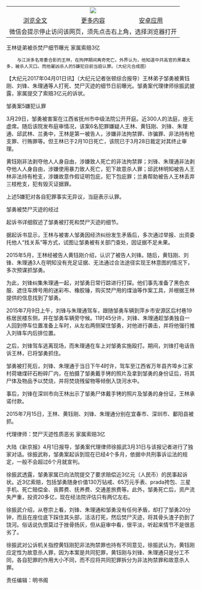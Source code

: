 

<table>
  <tr>
    <td align="center" colspan="3">
      <a href="https://github.com/ogate/ogate/blob/master/README.md"><img src="https://cloud.githubusercontent.com/assets/11880933/13434984/f430fae2-e012-11e5-814f-c2df1e82b247.jpg"/></a>
    </td>
  </tr>
  <tr>
    <td align="center">
      <a href="https://s3.ap-south-1.amazonaws.com/ogatem/oGate.htm?c815717&from=oNote">浏览全文</a>
    </td>
    <td align="center">
      <a href="https://s3.ap-south-1.amazonaws.com/ogatem/oGate.htm?from=oNote">更多内容</a>
    </td>
    <td align="center">
      <a href="https://raw.githubusercontent.com/ogate/up/master/ogate.apk">安卓应用</a>
    </td>
  </tr>
  <tr>
    <td align="center" colspan="3">
      微信会提示停止访问该网页，须先点击右上角，选择浏览器打开
    </td>
  </tr>
</table>    



王林徒弟被杀焚尸细节曝光 家属索赔3亿






        与江派多名常委合影的王林，在拘押期间离奇死亡。外界认为，他知道中共高官的黑幕太多，被杀人灭口。而他雇凶杀人的5嫌犯日前当庭认罪。（大纪元合成图）




【大纪元2017年04月01日讯】（大纪元记者张顿综合报导）王林弟子邹勇被黄钰刚、刘锋、朱理通等人打死、焚尸灭迹的细节日前曝光。邹勇案代理律师徐振武披露，家属提交了索赔3亿元的诉状。


邹勇案5嫌犯认罪


3月29日，邹勇被害案在江西省抚州市中级法院公开开庭。近300人的法庭，座无虚席。随后该院发布庭审情况，该案6名犯罪嫌疑人王林、黄钰刚、刘锋、朱理通、邱武林、兰勇中，王林是第一被告人，涉嫌非法拘禁罪、诈骗罪、非法持有枪支罪、行贿罪等。但王林已于2月10日死亡，该院已于3月28日裁定对其终止审理。


黄钰刚非法剥夺他人人身自由，涉嫌致人死亡的非法拘禁罪；刘锋、朱理通非法剥夺他人人身自由，涉嫌使用暴力致人死亡，犯下故意杀人罪；邱武林明知被告人王林非法持有枪支，涉嫌故意作假证明包庇，犯下包庇罪；兰勇帮助被告人王林丢弃三枝枪支，犯有毁灭证据罪。


上述5嫌犯对各自犯罪事实无异议，当庭表示认罪。


邹勇被焚尸灭迹的经过


起诉书详细叙述了邹勇被打死和焚尸灭迹的细节。


据起诉书显示，王林与被害人邹勇因经济纠纷发生矛盾后，多次通过举报、出资委托他人“找关系”等方式，试图让邹勇被有关部门查处，因证据不足未果。


2015年5月，王林经被告人黄钰刚介绍，认识了被告人刘锋。随后，黄钰刚、刘锋、朱理通3人在明知没有充足证据、无法通过合法途径实现王林意图的情况下，多次预谋抓邹勇。


为此，刘锋纠集朱理通一起，对邹勇日常行踪进行打探。他们事先准备了黑色衣服、遮住车牌号用的迷彩布、橡胶锤，购买焚尸用的煤油等作案工具，并根据王林提供的信息找到了邹勇。


2015年7月9日上午，刘锋与朱理通驾车，跟随邹勇车辆到萍乡市安源区后村巷19栋居民楼东侧，并在邹勇车辆旁守候。11时45分许，刘锋、朱理通趁邹勇独自一人回到停车位置准备上车时，从左右两侧架住邹勇，对他进行袭击，并将他强行推入刘锋车内后排位置。


之后，刘锋驾车逃离现场，而朱理通在车上对邹勇实施殴打。期间，刘锋打电话告诉王林，已将邹勇抓住。


邹勇被打死后，刘锋、朱理通于当日下午4时许，驾车至江西省万年县齐埠乡江家村荷塘煤矸石粉碎厂内，在拍摄了邹勇戴手铐的照片及拿到邹勇的身份证后，将其尸体及物品予以焚烧，并将焚烧残留物等倾倒入饶河水中。


事后，刘锋在深圳市向王林出示了邹勇尸体戴手铐的照片及邹勇的身份证，王林承诺付款。


2015年7月15日，王林、黄钰刚、刘锋、朱理通分别在宜春市、深圳市、鄱阳县被抓。


代理律师：焚尸灭迹性质恶劣 家属索赔3亿


大陆《新京报》4月1日报导，邹勇案代理律师徐振武3月31日与该报记者进行了独家对话。徐振武称，邹勇案起诉到现在已经4个多月，依据中共刑事诉讼法的规定，一般不会超过6个月就宣判。


徐振武透露，邹勇家属已向法院提交了要求赔偿近3亿元（人民币）的民事起诉状。近3亿索赔，包括邹勇随身价值130万钻戒、65万元手表、prada挎包、三星手机、死亡赔偿金、丧葬费、抚养费、交通差旅费等。此外，邹勇死亡后，资产流失严重，投资20多亿，现在经法院评估只有两亿左右。


徐振武介绍，从卷宗上看，刘锋、朱理通和邹勇没有任何矛盾，却打了邹勇20分钟，而且在座位底下踩住其头部，活活打死，然后焚尸灭迹，将其骨头渣子扔到了饶河。俗话说仇恨莫过于挫骨扬灰，但从庭审中看，很平淡，听起来情节不是很恶劣了。


徐振武对公诉机关指控黄钰刚犯非法拘禁罪也持有不同意见，徐振武认为，黄钰刚应定性为故意杀人罪，因为本案是共同犯罪，黄钰刚与刘锋、朱理通只是分工不同，各自犯罪的作用大小不同，而不应将共同犯罪拆分为非法拘禁罪和故意杀人罪。


责任编辑：明书阁



